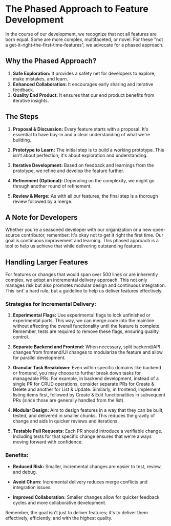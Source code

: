 # The Phased Approach to Feature Development

In the course of our development, we recognize that not all features are born equal. Some are more complex, multifaceted, or novel. For these "not a get-it-right-the-first-time-features", we advocate for a phased approach.

## Why the Phased Approach?

1. **Safe Exploration:** It provides a safety net for developers to explore, make mistakes, and learn.
2. **Enhanced Collaboration:** It encourages early sharing and iterative feedback.
3. **Quality End Product:** It ensures that our end product benefits from iterative insights.

## The Steps

1. **Proposal & Discussion:** Every feature starts with a proposal. It's essential to have buy-in and a clear understanding of what we're building.

2. **Prototype to Learn:** The initial step is to build a working prototype. This isn't about perfection; it's about exploration and understanding.

3. **Iterative Development:** Based on feedback and learnings from the prototype, we refine and develop the feature further.

4. **Refinement (Optional):** Depending on the complexity, we might go through another round of refinement. 

5. **Review & Merge:** As with all our features, the final step is a thorough review followed by a merge.

## A Note for Developers

Whether you're a seasoned developer with our organization or a new open-source contributor, remember: It's okay not to get it right the first time. Our goal is continuous improvement and learning. This phased approach is a tool to help us achieve that while delivering outstanding features.

## Handling Larger Features

For features or changes that would span over 500 lines or are inherently complex, we adopt an incremental delivery approach. This not only manages risk but also promotes modular design and continuous integration. This isnt' a hard rule, but a guideline to help us deliver features effectively.

### Strategies for Incremental Delivery:

1. **Experimental Flags:** Use experimental flags to lock unfinished or experimental parts. This way, we can merge code into the mainline without affecting the overall functionality until the feature is complete. Remember, tests are required to remove these flags, ensuring quality control.

2. **Separate Backend and Frontend:** When necessary, split backend/API changes from frontend/UI changes to modularize the feature and allow for parallel development.

3. **Granular Task Breakdown:** Even within specific domains like backend or frontend, you may choose to further break down tasks for manageable PRs. For example, in backend development, instead of a single PR for CRUD operations, consider separate PRs for Create & Delete and another for List & Update. Similarly, in frontend, implement listing items first, followed by Create & Edit functionalities in subsequent PRs (since those are generally handled from the list).

4. **Modular Design:** Aim to design features in a way that they can be built, tested, and delivered in smaller chunks. This reduces the gravity of change and aids in quicker reviews and iterations.

5. **Testable Pull Requests:** Each PR should introduce a verifiable change. Including tests for that specific change ensures that we're always moving forward with confidence.

### Benefits:

- **Reduced Risk:** Smaller, incremental changes are easier to test, review, and debug.
  
- **Avoid Churn:** Incremental delivery reduces merge conflicts and integration issues.
  
- **Improved Collaboration:** Smaller changes allow for quicker feedback cycles and more collaborative development.

Remember, the goal isn't just to deliver features; it's to deliver them effectively, efficiently, and with the highest quality.
